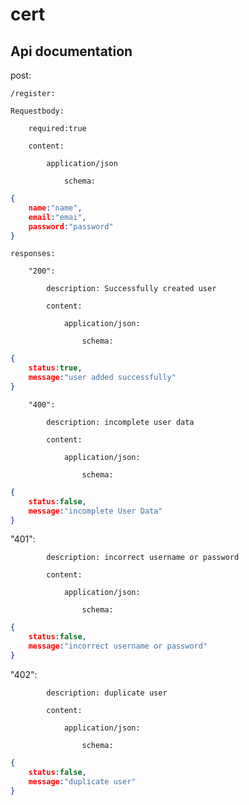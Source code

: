 # cert
## Api documentation

post:

    /register:

    Requestbody:
    
        required:true
    
        content:
    
            application/json
    
                schema:
```JSON
{
    name:"name",
    email:"emai",
    password:"password"
}
```
    responses:

        "200":
    
            description: Successfully created user
    
            content:
    
                application/json:
    
                    schema:
```JSON                    
{
    status:true,
    message:"user added successfully"
}
```
        "400":
    
            description: incomplete user data
    
            content:
    
                application/json:
    
                    schema:
```JSON                    
{
    status:false,
    message:"incomplete User Data"
}
```          
"401":
    
            description: incorrect username or password
    
            content:
    
                application/json:
    
                    schema:
```JSON                    
{
    status:false,
    message:"incorrect username or password"
}
```
"402":
    
            description: duplicate user
    
            content:
    
                application/json:
    
                    schema:
```JSON                    
{
    status:false,
    message:"duplicate user"
}
```